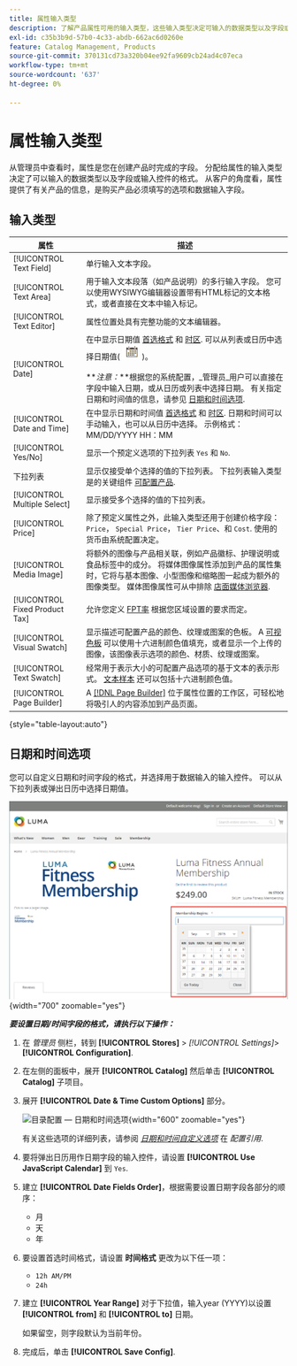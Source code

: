```yaml
---
title: 属性输入类型
description: 了解产品属性可用的输入类型，这些输入类型决定可输入的数据类型以及字段或输入控件的格式。
exl-id: c35b3b9d-57b0-4c33-abdb-662ac6d0260e
feature: Catalog Management, Products
source-git-commit: 370131cd73a320b04ee92fa9609cb24ad4c07eca
workflow-type: tm+mt
source-wordcount: '637'
ht-degree: 0%

---
```


# 属性输入类型

从管理员中查看时，属性是您在创建产品时完成的字段。 分配给属性的输入类型决定了可以输入的数据类型以及字段或输入控件的格式。 从客户的角度看，属性提供了有关产品的信息，是购买产品必须填写的选项和数据输入字段。

## 输入类型

| 属性 | 描述 |
|--- |--- |
| [!UICONTROL Text Field] | 单行输入文本字段。 |
| [!UICONTROL Text Area] | 用于输入文本段落（如产品说明）的多行输入字段。 您可以使用WYSIWYG编辑器设置带有HTML标记的文本格式，或者直接在文本中输入标记。 |
| [!UICONTROL Text Editor] | 属性位置处具有完整功能的文本编辑器。 |
| [!UICONTROL Date] | 在中显示日期值 [首选格式](#date-and-time-options) 和 [时区](../getting-started/store-details.md#locale-options). 可以从列表或日历中选择日期值( ![日历图标](../assets/icon-calendar.png) )。 <br/><br/>**_注意：_**根据您的系统配置，_管理员&#x200B;_用户可以直接在字段中输入日期，或从日历或列表中选择日期。 有关指定日期和时间值的信息，请参见 [日期和时间选项](#date-and-time-options). |
| [!UICONTROL Date and Time] | 在中显示日期和时间值 [首选格式](#date-and-time-options) 和 [时区](../getting-started/store-details.md#locale-options). 日期和时间可以手动输入，也可以从日历中选择。 示例格式： MM/DD/YYYY HH：MM |
| [!UICONTROL Yes/No] | 显示一个预定义选项的下拉列表 `Yes` 和 `No`. |
| 下拉列表 | 显示仅接受单个选择的值的下拉列表。 下拉列表输入类型是的关键组件 [可配置产品](../catalog/product-create-configurable.md). |
| [!UICONTROL Multiple Select] | 显示接受多个选择的值的下拉列表。 |
| [!UICONTROL Price] | 除了预定义属性之外，此输入类型还用于创建价格字段： `Price`， `Special Price`， `Tier Price`、和 `Cost`. 使用的货币由系统配置决定。 |
| [!UICONTROL Media Image] | 将额外的图像与产品相关联，例如产品徽标、护理说明或食品标签中的成分。 将媒体图像属性添加到产品的属性集时，它将与基本图像、小型图像和缩略图一起成为额外的图像类型。 媒体图像属性可从中排除 [店面媒体浏览器](catalog-images-video.md#storefront-media-browser). |
| [!UICONTROL Fixed Product Tax] | 允许您定义 [FPT率](../stores-purchase/fixed-product-tax.md) 根据您区域设置的要求而定。 |
| [!UICONTROL Visual Swatch] | 显示描述可配置产品的颜色、纹理或图案的色板。 A [可视色板](swatches.md) 可以使用十六进制颜色值填充，或者显示一个上传的图像，该图像表示选项的颜色、材质、纹理或图案。 |
| [!UICONTROL Text Swatch] | 经常用于表示大小的可配置产品选项的基于文本的表示形式。 [文本样本](swatches.md) 还可以包括十六进制颜色值。 |
| [!UICONTROL Page Builder] | A [[!DNL Page Builder]](../page-builder/workspace.md) 位于属性位置的工作区，可轻松地将吸引人的内容添加到产品页面。 |

{style="table-layout:auto"}

## 日期和时间选项

您可以自定义日期和时间字段的格式，并选择用于数据输入的输入控件。 可以从下拉列表或弹出日历中选择日期值。

![示例 — 店面弹出日历](./assets/storefront-popup-calendar.png){width="700" zoomable="yes"}

**_要设置日期/时间字段的格式，请执行以下操作：_**

1. 在 _管理员_ 侧栏，转到 **[!UICONTROL Stores]** > _[!UICONTROL Settings]_>**[!UICONTROL Configuration]**.

1. 在左侧的面板中，展开 **[!UICONTROL Catalog]** 然后单击 **[!UICONTROL Catalog]** 子项目。

1. 展开 **[!UICONTROL Date & Time Custom Options]** 部分。

   ![目录配置 — 日期和时间选项](../configuration-reference/catalog/assets/catalog-date-time-custom-options.png){width="600" zoomable="yes"}

   有关这些选项的详细列表，请参阅 [_日期和时间自定义选项_](../configuration-reference/catalog/catalog.md) 在 _配置引用_.

1. 要将弹出日历用作日期字段的输入控件，请设置 **[!UICONTROL Use JavaScript Calendar]** 到 `Yes`.

1. 建立 **[!UICONTROL Date Fields Order]**，根据需要设置日期字段各部分的顺序：

   - 月
   - 天
   - 年

1. 要设置首选时间格式，请设置 **时间格式** 更改为以下任一项：

   - `12h AM/PM`
   - `24h`

1. 建立 **[!UICONTROL Year Range]** 对于下拉值，输入year (YYYY)以设置 **[!UICONTROL from]** 和 **[!UICONTROL to]** 日期。

   如果留空，则字段默认为当前年份。

1. 完成后，单击 **[!UICONTROL Save Config]**.
